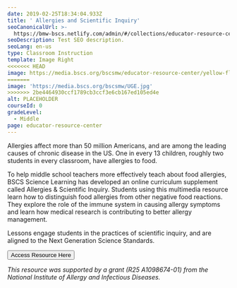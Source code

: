 ```yaml
---
date: 2019-02-25T18:34:04.933Z
title: ' Allergies and Scientific Inquiry'
seoCanonicalUrl: >-
  https://bmw-bscs.netlify.com/admin/#/collections/educator-resource-center/allergies-and-scientific-inquiry
seoDescription: Test SEO description.
seoLang: en-us
type: Classroom Instruction
template: Image Right
<<<<<<< HEAD
image: https://media.bscs.org/bscsmw/educator-resource-center/yellow-flower.jpg
=======
image: 'https://media.bscs.org/bscsmw/UGE.jpg'
>>>>>>> 2be4464930ccf1789cb3ccf3e6cb167ed105ed4e
alt: PLACEHOLDER
courseId: 0
gradeLevel:
  - Middle
page: educator-resource-center
---
```

Allergies affect more than 50 million Americans, and are among the leading causes of chronic disease in the US. One in every 13 children, roughly two students in every classroom, have allergies to food.  

To help middle school teachers more effectively teach about food allergies, BSCS Science Learning has developed an online curriculum supplement called Allergies & Scientific Inquiry. Students using this multimedia resource learn how to distinguish food allergies from other negative food reactions. They explore the role of the immune system in causing allergy symptoms and learn how medical research is contributing to better allergy management. 

Lessons engage students in the practices of scientific inquiry, and are aligned to the Next Generation Science Standards.  

<a href="http://allergies.bscs.org/" target="_blank" rel="noopener noreferrer"><button class="btn btn-outline-secondary">Access Resource Here</button></a>

_This resource was supported by a grant (R25 A1098674-01) from the National Institute of Allergy and Infectious Diseases._
